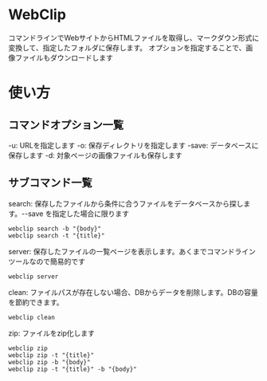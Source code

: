 # WebClip
コマンドラインでWebサイトからHTMLファイルを取得し、マークダウン形式に変換して、指定したフォルダに保存します。
オプションを指定することで、画像ファイルもダウンロードします

# 使い方
## コマンドオプション一覧
-u: URLを指定します
-o: 保存ディレクトリを指定します
-save: データベースに保存します
-d: 対象ページの画像ファイルも保存します

## サブコマンド一覧

search: 保存したファイルから条件に合うファイルをデータベースから探します。--save を指定した場合に限ります
```
webclip search -b "{body}"
webclip search -t "{title}"
```

server: 保存したファイルの一覧ページを表示します。あくまでコマンドラインツールなので簡易的です
```
webclip server
```

clean: ファイルパスが存在しない場合、DBからデータを削除します。DBの容量を節約できます。
```
webclip clean
```

zip: ファイルをzip化します
```
webclip zip
webclip zip -t "{title}"
webclip zip -b "{body}"
webclip zip -t "{title}" -b "{body}"
```

